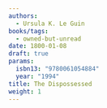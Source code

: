 ```yaml
---
authors:
  - Ursula K. Le Guin
books/tags:
  - owned-but-unread
date: 1800-01-08
draft: true
params:
  isbn13: "9780061054884"
  year: "1994"
title: The Dispossessed
weight: 1
---
```


<!--more-->
